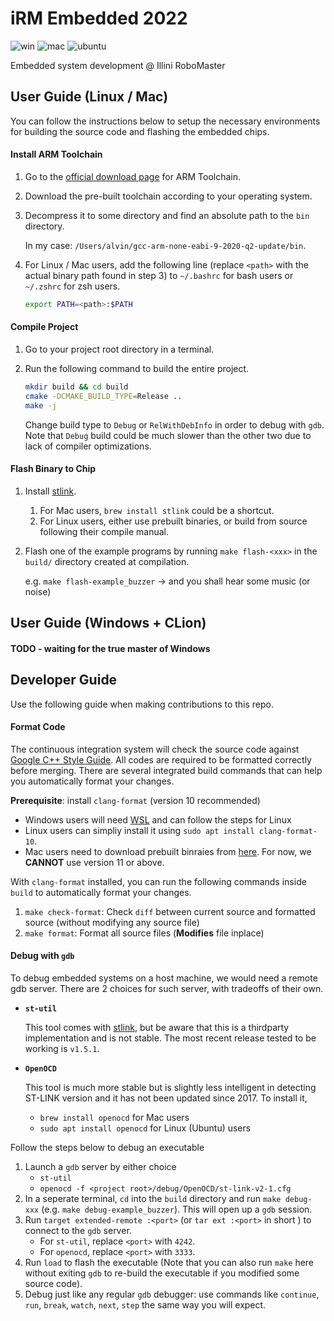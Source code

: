# iRM Embedded 2022

![win](https://github.com/illini-robomaster/iRM_Embedded_2020/workflows/windows%20build/badge.svg)
![mac](https://github.com/illini-robomaster/iRM_Embedded_2020/workflows/mac%20build/badge.svg)
![ubuntu](https://github.com/illini-robomaster/iRM_Embedded_2020/workflows/ubuntu%20build/badge.svg)

Embedded system development @ Illini RoboMaster

## User Guide (Linux / Mac)

You can follow the instructions below to setup the necessary environments for 
building the source code and flashing the embedded chips.

#### Install ARM Toolchain

1. Go to the [official download page](https://developer.arm.com/open-source/gnu-toolchain/gnu-rm/downloads) 
   for ARM Toolchain.
2. Download the pre-built toolchain according to your operating system.
3. Decompress it to some directory and find an absolute path to the `bin` directory.

   In my case: `/Users/alvin/gcc-arm-none-eabi-9-2020-q2-update/bin`.

4. For Linux / Mac users, add the following line (replace `<path>` 
   with the actual binary path found in step 3) to `~/.bashrc` for bash users 
   or `~/.zshrc` for zsh users.

   ```sh
   export PATH=<path>:$PATH
   ```

#### Compile Project

1. Go to your project root directory in a terminal.
2. Run the following command to build the entire project.

   ```sh
   mkdir build && cd build
   cmake -DCMAKE_BUILD_TYPE=Release ..
   make -j
   ```

   Change build type to `Debug` or `RelWithDebInfo` in order to debug with `gdb`.
   Note that `Debug` build could be much slower than the other two due to lack 
   of compiler optimizations.

#### Flash Binary to Chip

1. Install [stlink](https://github.com/stlink-org/stlink). 

    1. For Mac users, `brew install stlink` could be a shortcut.
    2. For Linux users, either use prebuilt binaries, or build from source
       following their compile manual.

2. Flash one of the example programs by running `make flash-<xxx>` in the 
   `build/` directory created at compilation.

   e.g. `make flash-example_buzzer` -> and you shall hear some music (or noise)

## User Guide (Windows + CLion)

#### TODO - waiting for the true master of Windows

## Developer Guide

Use the following guide when making contributions to this repo.

#### Format Code

The continuous integration system will check the source code against 
[Google C++ Style Guide](https://google.github.io/styleguide/cppguide.html).
All codes are required to be formatted correctly before merging. There are several
integrated build commands that can help you automatically format your changes.

**Prerequisite**: install `clang-format` (version 10 recommended)

* Windows users will need 
  [WSL](https://docs.microsoft.com/en-us/windows/wsl/install-win10)
  and can follow the steps for Linux
* Linux users can simpliy install it using `sudo apt install clang-format-10`.
* Mac users need to download prebuilt binraies from
  [here](https://releases.llvm.org/download.html). For now, we **CANNOT**
  use version 11 or above.

With `clang-format` installed, you can run the following commands inside `build`
to automatically format your changes.

1. `make check-format`: Check `diff` between current source and 
   formatted source (without modifying any source file)
2. `make format`: Format all source files (**Modifies** file inplace)

#### Debug with `gdb`

To debug embedded systems on a host machine, we would need a remote gdb server. 
There are 2 choices for such server, with tradeoffs of their own.

* **`st-util`** 

  This tool comes with [stlink](#flash-binary-to-chip), but be aware 
  that this is a thirdparty implementation and is not stable. The most
  recent release tested to be working is `v1.5.1`.

* **`OpenOCD`**

  This tool is much more stable but is slightly less intelligent in detecting
  ST-LINK version and it has not been updated since 2017. To install it,

    * `brew install openocd` for Mac users
    * `sudo apt install openocd` for Linux (Ubuntu) users

Follow the steps below to debug an executable

1. Launch a `gdb` server by either choice
    * `st-util`
    * `openocd -f <project root>/debug/OpenOCD/st-link-v2-1.cfg`
2. In a seperate terminal, `cd` into the `build` directory and run `make debug-xxx`
   (e.g. `make debug-example_buzzer`). This will open up a `gdb` session.
3. Run `target extended-remote :<port>` (or `tar ext :<port>` in short )
   to connect to the `gdb` server. 
    * For `st-util`, replace `<port>` with `4242`.
    * For `openocd`, replace `<port>` with `3333`.
4. Run `load` to flash the executable (Note that you can also run `make` here 
   without exiting `gdb` to re-build the executable if you modified some 
   source code).
5. Debug just like any regular `gdb` debugger: use commands like `continue`,
   `run`, `break`, `watch`, `next`, `step` the same way you will expect.
